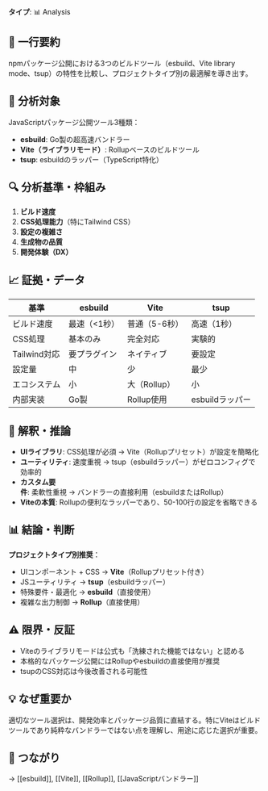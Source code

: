 **タイプ**: 📊 Analysis

## 📝 一行要約
npmパッケージ公開における3つのビルドツール（esbuild、Vite library mode、tsup）の特性を比較し、プロジェクトタイプ別の最適解を導き出す。

## 🎯 分析対象
JavaScriptパッケージ公開ツール3種類：
- **esbuild**: Go製の超高速バンドラー
- **Vite（ライブラリモード）**: Rollupベースのビルドツール
- **tsup**: esbuildのラッパー（TypeScript特化）

## 🔍 分析基準・枠組み
1. **ビルド速度**
2. **CSS処理能力**（特にTailwind CSS）
3. **設定の複雑さ**
4. **生成物の品質**
5. **開発体験（DX）**

## 📈 証拠・データ
| 基準 | esbuild | Vite | tsup |
|------|---------|------|------|
| ビルド速度 | 最速（<1秒） | 普通（5-6秒） | 高速（1秒） |
| CSS処理 | 基本のみ | 完全対応 | 実験的 |
| Tailwind対応 | 要プラグイン | ネイティブ | 要設定 |
| 設定量 | 中 | 少 | 最少 |
| エコシステム | 小 | 大（Rollup） | 小 |
| 内部実装 | Go製 | Rollup使用 | esbuildラッパー |

## 🧠 解釈・推論
- **UIライブラリ**: CSS処理が必須 → Vite（Rollupプリセット）が設定を簡略化
- **ユーティリティ**: 速度重視 → tsup（esbuildラッパー）がゼロコンフィグで効率的
- **カスタム要件**: 柔軟性重視 → バンドラーの直接利用（esbuildまたはRollup）
- **Viteの本質**: Rollupの便利なラッパーであり、50-100行の設定を省略できる

## 📊 結論・判断
**プロジェクトタイプ別推奨**：
- UIコンポーネント + CSS → **Vite**（Rollupプリセット付き）
- JSユーティリティ → **tsup**（esbuildラッパー）
- 特殊要件・最適化 → **esbuild**（直接使用）
- 複雑な出力制御 → **Rollup**（直接使用）

## ⚠️ 限界・反証
- Viteのライブラリモードは公式も「洗練された機能ではない」と認める
- 本格的なパッケージ公開にはRollupやesbuildの直接使用が推奨
- tsupのCSS対応は今後改善される可能性

## 💡 なぜ重要か
適切なツール選択は、開発効率とパッケージ品質に直結する。特にViteはビルドツールであり純粋なバンドラーではない点を理解し、用途に応じた選択が重要。

## 🔗 つながり
→ [[esbuild]], [[Vite]], [[Rollup]], [[JavaScriptバンドラー]]